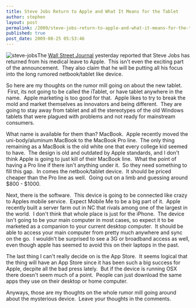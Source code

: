 ```yaml
---
title: Steve Jobs Return to Apple and What It Means for the Tablet
author: stephen
layout: post
permalink: /2009/steve-jobs-return-to-apple-and-what-it-means-for-the-tablet/
published: true
post_date: 2009-08-25 05:53:46
---
```

<img class="alignleft size-medium wp-image-153" title="steve-jobs" src="http://woicik.rivikhosting.com/files/2009/08/steve-jobs-232x300.jpg" alt="steve-jobs" />The <a href="http://online.wsj.com/article/SB125115760997755251.html">Wall Street Journal</a> yesterday reported that Steve Jobs has returned from his medical leave to Apple.  This isn't even the exciting part of the announcement.  They also claim that he will be putting all his focus into the long rumored netbook/tablet like device.

So here are my thoughts on the rumor mill going on about the new tablet.  First, its not going to be called the iTablet, or have tablet anywhere in the name.  Apple marketing is too good for that.  Apple likes to try to break the mold and market themselves as innovators and being different.  They are going to stay away from tablet and all the stereotypes of the old Windows tablets that were plagued with problems and not ready for mainstream consumers.

What name is available for them than? MacBook.  Apple recently moved the uni-body/aluminum MacBook to the MacBook Pro line.  The only thing remaining as a MacBook is the old white one that every college kid seemed to have.  The design is old and outdated by Apple standards, and I don't think Apple is going to just kill of their MacBook line.  What the point of having a Pro line if there isn't anything under it.  So they need something to fill this gap.  In comes the netbook/tablet device.  It should be priced cheaper than the Pro line as well.  Going out on a limb and guessing around $800 - $1000.

Next, there is the software.  This device is going to be connected like crazy to Apples mobile service.  Expect Mobile Me to be a big part of it.  Apple recently built a server farm out in NC that rivals among one of the largest in the world.  I don't think that whole place is just for the iPhone.  The device isn't going to be your main computer in most cases, so expect it to be marketed as a companion to your current desktop computer.  It should be able to access your main computer from pretty much anywhere and sync on the go.  I wouldn't be surprised to see a 3G or broadband access as well, even though apple has seemed to avoid this on their laptops in the past.

The last thing I can't really decide on is the App Store.  It seems logical that the thing will have an App Store since it has been such a big success for Apple, decpite all the bad press lately.  But if the device is running OSX there doesn't seem much of a point.  People can just download the same apps they use on their desktop or home computer.

Anyways, those are my thoughts on the whole rumor mill going around about the mysterious device.  Leave your thoughts in the comments.
